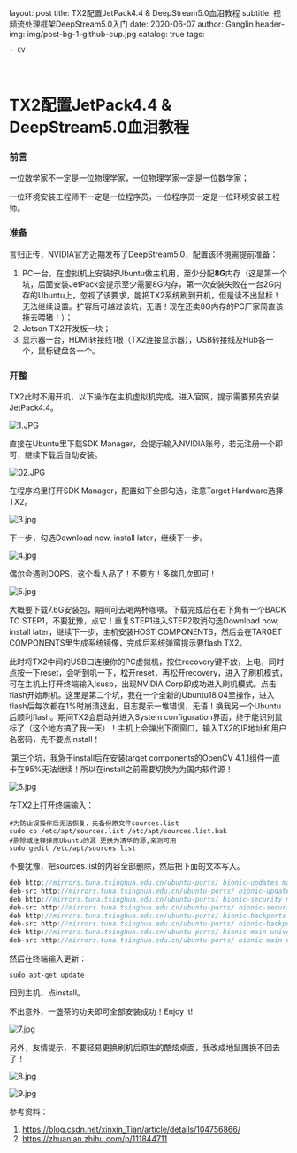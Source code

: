 layout:     post
title:      TX2配置JetPack4.4 & DeepStream5.0血泪教程
subtitle:   视频流处理框架DeepStream5.0入门
date:       2020-06-07
author:     Ganglin
header-img: img/post-bg-1-github-cup.jpg
catalog: true
tags:

    - CV


​    



# TX2配置JetPack4.4 & DeepStream5.0血泪教程

### 前言

一位数学家不一定是一位物理学家，一位物理学家一定是一位数学家；

一位环境安装工程师不一定是一位程序员，一位程序员一定是一位环境安装工程师。

### 准备

言归正传，NVIDIA官方近期发布了DeepStream5.0，配置该环境需提前准备：

1. PC一台，在虚拟机上安装好Ubuntu做主机用，至少分配**8G**内存（这是第一个坑，后面安装JetPack会提示至少需要8G内存，第一次安装失败在一台2G内存的Ubuntu上，忽视了该要求，能把TX2系统刷到开机，但是读不出鼠标！无法继续设置。扩容后可越过该坑，无语！现在还卖8G内存的PC厂家简直该拖去喂猪！）；
2. Jetson TX2开发板一块；
3. 显示器一台，HDMI转接线1根（TX2连接显示器），USB转接线及Hub各一个，鼠标键盘各一个。

### 开整	

TX2此时不用开机，以下操作在主机虚拟机完成。进入官网，提示需要预先安装JetPack4.4。

![1.JPG](https://i.loli.net/2020/06/07/qogdi81VAnw49bj.jpg)

直接在Ubuntu里下载SDK Manager，会提示输入NVIDIA账号，若无注册一个即可，继续下载后自动安装。

![02.JPG](https://i.loli.net/2020/06/07/gd2kOwW4TNESy1z.jpg)

在程序坞里打开SDK Manager，配置如下全部勾选，注意Target Hardware选择TX2。

![3.jpg](https://i.loli.net/2020/06/07/oyaqKkFGDti35W7.png)

下一步，勾选Download now, install later，继续下一步。

![4.jpg](https://i.loli.net/2020/06/07/YRQThy6KpSm2ELn.png)

偶尔会遇到OOPS，这个看人品了！不要方！多踹几次即可！

![5.jpg](https://i.loli.net/2020/06/07/8ne5UCj1ApBzucF.png)

​	大概要下载7.6G安装包，期间可去喝两杯咖啡。下载完成后在右下角有一个BACK TO STEP1，不要犹豫，点它！重复STEP1进入STEP2取消勾选Download now, install later，继续下一步，主机安装HOST COMPONENTS，然后会在TARGET COMPONENTS里生成系统镜像，完成后系统弹窗提示要flash TX2。

​	此时将TX2中间的USB口连接你的PC虚拟机，按住recovery键不放，上电，同时点按一下reset，会听到叽一下，松开reset，再松开recovery，进入了刷机模式，可在主机上打开终端输入lsusb，出现NVIDIA Corp即成功进入刷机模式。点击flash开始刷机。这里是第二个坑，我在一个全新的Ubuntu18.04里操作，进入flash后每次都在1%时崩溃退出，日志提示一堆错误，无语！换我另一个Ubuntu后顺利flash。期间TX2会启动并进入System configuration界面，终于能识别鼠标了（这个地方搞了我一天）！主机上会弹出下面窗口，输入TX2的IP地址和用户名密码，先不要点install！

​	第三个坑，我急于install后在安装target components的OpenCV 4.1.1组件一直卡在95%无法继续！所以在install之前需要切换为为国内软件源！

![6.jpg](https://i.loli.net/2020/06/07/pOD5A21TlfwSCe6.png)

在TX2上打开终端输入：

```shell
#为防止误操作后无法恢复，先备份原文件sources.list
sudo cp /etc/apt/sources.list /etc/apt/sources.list.bak 
#删除或注释掉原Ubuntu的源 更换为清华的源,亲测可用
sudo gedit /etc/apt/sources.list 
```

不要犹豫，把sources.list的内容全部删除，然后把下面的文本写入。

```c
deb http://mirrors.tuna.tsinghua.edu.cn/ubuntu-ports/ bionic-updates main restricted universe multiverse
deb-src http://mirrors.tuna.tsinghua.edu.cn/ubuntu-ports/ bionic-updates main restricted universe multiverse
deb http://mirrors.tuna.tsinghua.edu.cn/ubuntu-ports/ bionic-security main restricted universe multiverse
deb-src http://mirrors.tuna.tsinghua.edu.cn/ubuntu-ports/ bionic-security main restricted universe multiverse
deb http://mirrors.tuna.tsinghua.edu.cn/ubuntu-ports/ bionic-backports main restricted universe multiverse
deb-src http://mirrors.tuna.tsinghua.edu.cn/ubuntu-ports/ bionic-backports main restricted universe multiverse
deb http://mirrors.tuna.tsinghua.edu.cn/ubuntu-ports/ bionic main universe restricted
deb-src http://mirrors.tuna.tsinghua.edu.cn/ubuntu-ports/ bionic main universe restricted
```

然后在终端输入更新：

```shell
sudo apt-get update
```

回到主机，点install。

不出意外，一盏茶的功夫即可全部安装成功！Enjoy it!

![7.jpg](https://i.loli.net/2020/06/07/YafMlKw7HyDizsq.png)

另外，友情提示，不要轻易更换刷机后原生的酷炫桌面，我改成地鼠图换不回去了！

![8.jpg](https://i.loli.net/2020/06/07/9QD8HYFqRIif6Kj.jpg)

![9.jpg](https://i.loli.net/2020/06/07/BwHb2fRSqO57PGi.jpg)

参考资料：

1. https://blog.csdn.net/xinxin_Tian/article/details/104756866/
2. https://zhuanlan.zhihu.com/p/111844711